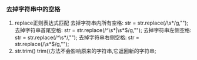 ### 去掉字符串中的空格
1. replace正则表达式匹配
    去掉字符串内所有空格: str = str.replace(/\s*/g,"");
    去掉字符串首尾空格: str = str.replace(/^\s*|\s*$/g,"");
    去掉字符串左侧空格: str = str.replace(/^\s*/,"");
    去掉字符串右侧空格: str = str.replace(/\s*$/g,"");
2. str.trim()
    trim()方法不会影响原来的字符串,它返回新的字符串;